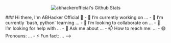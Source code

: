 <p align="center">
  <img alt="abhackerofficial's Github Stats" src="https://github-readme-stats.vercel.app/api?username=abhackerofficial&show_icons=true&include_all_commits=true&hide_border=true" />
<!--  <img alt="profile pic" width="195px" src="https://avatars1.githubusercontent.com/u/63346676?s=400&u=a01b5199f29c08a702f4c65bfaa47d3b76e25cb1&v=4" />  -->
<!--  <img src="https://github-readme-stats.anuraghazra1.vercel.app/api/top-langs/?username=abhackerofficialx&hide=ruby,perl&hide_border=true" />  -->
</p>
### Hi there, I'm ABHacker Official 👋
- 🔭 I’m currently working on ...
- 🌱 I’m currently `bash, python` learning ...
- 👯 I’m looking to collaborate on ...
- 🤔 I’m looking for help with ...
- 💬 Ask me about ...
- 📫 How to reach me: ...
- 😄 Pronouns: ...
- ⚡ Fun fact: ...
-->
<!--
**abhackerofficial/abhackerofficial** is a ✨ _special_ ✨ repository because its `README.md` (this file) appears on your GitHub profile.

Here are some ideas to get you started:

